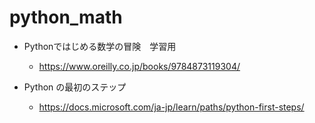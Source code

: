 # python_math

- Pythonではじめる数学の冒険　学習用
  - https://www.oreilly.co.jp/books/9784873119304/

- Python の最初のステップ
  - https://docs.microsoft.com/ja-jp/learn/paths/python-first-steps/
